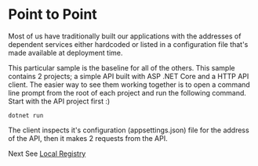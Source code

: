 # Point to Point

Most of us have traditionally built our applications with the addresses of dependent services either
hardcoded or listed in a configuration file that's made available at deployment time.

This particular sample is the baseline for all of the others. This sample contains 2 projects; a simple API built with
ASP .NET Core and a HTTP API client. The easier way to see them working together is to
open a command line prompt from the root of each project and run the following command. Start with the API project first :)

```
dotnet run
```

The client inspects it's configuration (appsettings.json) file for the address of the API, then it makes 2 requests from the API.

Next See [Local Registry]()
